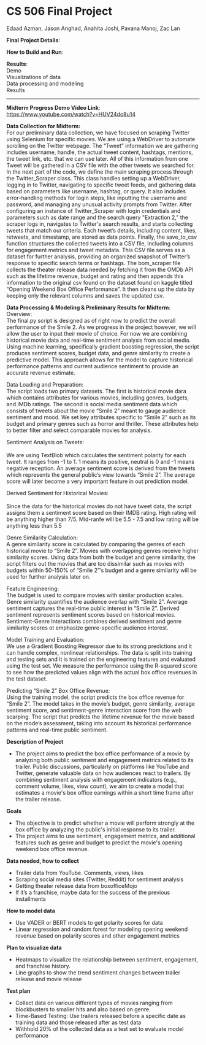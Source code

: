 # CS 506 Final Project
Edaad Azman, Jason Anghad, Anahita Joshi, Pavana Manoj, Zac Lan

**Final**
**Project Details**:<br />

**How to Build and Run**:<br />

**Results**:<br />
Demo <br />
Visualizations of data <br />
Data processing and modeling <br />
Results <br />


-----
**Midterm Progress Demo Video Link**:<br />
https://www.youtube.com/watch?v=HUV24do8u14

**Data Collection for Midterm:**<br />
For our preliminary data collection, we have focused on scraping Twitter using Selenium for specific movies. We are using a WebDriver to automate scrolling on the Twitter webpage. The “Tweet” information we are gathering includes username, handle, the actual tweet content, hashtags, mentions, the tweet link, etc. that we can use later. All of this information from one Tweet will be gathered in a CSV file with the other tweets we searched for.
	In the next part of the code, we define the main scraping process through the Twitter_Scraper class. This class handles setting up a WebDriver, logging in to Twitter, navigating to specific tweet feeds, and gathering data based on parameters like username, hashtag, or query. It also includes error-handling methods for login steps, like inputting the username and password, and managing any unusual activity prompts from Twitter.
After configuring an instance of Twitter_Scraper with login credentials and parameters such as date range and the search query "Extraction 2," the scraper logs in, navigates to Twitter's search results, and starts collecting tweets that match our criteria. Each tweet’s details, including content, likes, retweets, and timestamp, are stored as data points.
Finally, the save_to_csv function structures the collected tweets into a CSV file, including columns for engagement metrics and tweet metadata. This CSV file serves as a dataset for further analysis, providing an organized snapshot of Twitter’s response to specific search terms or hashtags.
The bom_scraper file collects the theater release data needed by fetching it from the OMDb API such as the lifetime revenue, budget and rating  and then appends this information to the original csv found on the dataset found on kaggle titled “Opening Weekend Box Office Performance”. It then cleans up the data by keeping only the relevant columns and saves the updated csv. 


**Data Processing & Modeling & Preliminary Results for Midterm**:<br />
Overview:<br />
The final.py script is designed as of right now to predict the overall performance of the Smile 2. As we progress in the project however, we will allow the user to input their movie of choice. For now we are combining historical movie data and real-time sentiment analysis from social media. Using machine learning, specifically gradient boosting regression, the script produces sentiment scores, budget data, and genre similarity to create a predictive model. This approach allows for the model to capture historical performance patterns and current audience sentiment to provide an accurate revenue estimate.
						
Data Loading and Preparation:<br />	
The script loads two primary datasets. The first is historical movie dara which contains attributes for various movies, including genres, budgets, and IMDb ratings. The second is social media sentiment data which consists of tweets about the movie “Smile 2” meant to gauge audience sentiment and mood. We set key attributes specific to “Smile 2” such as its budget and primary genres such as horror and thriller. These attributes help to better filter and select comparable movies for analysis.
						
Sentiment Analysis on Tweets:<br />				
We are using TextBlob which calculates the sentiment polarity for each tweet. It ranges from -1 to 1. 1 means its positive, neutral is 0 and -1 means negative reception. An average sentiment score is derived from the tweets which represents the general public’s view towards “Smile 2”. The average score will later become a very important feature in out prediction model.
						
Derived Sentiment for Historical Movies:<br />				
Since the data for the historical movies do not have tweet data, the script assigns them a sentiment score based on their IMDB rating. High rating will be anything higher than 7/5. Mid-ranfe will be 5.5 - 7.5 and low rating will be anything less than 5.5
						
Genre Similarity Calculation:<br />
A genre similarity score is calculated by comparing the genres of each historical movie to “Smile 2”. Movies with overlapping genres receive higher similarity scores. Using data from both the budget and genre similarity, the script filters out the movies that are too dissimilar such as movies with budgets within 50-150% of “Smile 2”’s budget and a genre similarity will be used for further analysis later on.
						
Feature Engineering:<br />
The budget is used to compare movies with similar production scales. Genre similarity quantifies the audience overlap with “Smile 2”. Average sentiment captures the real-time public interest in “Smile 2”. Derived sentiment represents sentiment scores based on historical movies. Sentiment-Genre Interactions combines derived sentiment and genre similarity scores ot emphasize genre-specific audience interest.
						
Model Training and Evaluation:<br />
We use a Gradient Boosting Regressor due to its strong predictions and it can handle complex, nonlinear relationships. The data is split into training and testing sets and it is trained on the engineering features and evaluated using the test set. We measure the performance using the R-squared score to see how the predicted values align with the actual box office revenues in the test dataset.
						
Predicting “Smile 2” Box Office Revenue:<br />
Using the training model, the script predicts the box office revenue for “Smile 2”. The model takes in the movie’s budget, genre similarity, average sentiment score, and sentiment-genre interaction score from the web scarping. The script that predicts the lifetime revenue for the movie based on the mode’s assessment, taking into account its historical performance patterns and real-time public sentiment. 

**Description of Project**
- The project aims to predict the box office performance of a movie by analyzing both public sentiment and engagement metrics related to its trailer. Public discussions, particularly on platforms like YouTube and Twitter, generate valuable data on how audiences react to trailers. By combining sentiment analysis with engagement indicators (e.g., comment volume, likes, view count), we aim to create a model that estimates a movie's box office earnings within a short time frame after the trailer release.

**Goals**
- The objective is to predict whether a movie will perform strongly at the box office by analyzing the public's initial response to its trailer. 
- The project aims to use sentiment, engagement metrics, and additional features such as genre and budget to predict the movie's opening weekend box office revenue.  

**Data needed, how to collect**
- Trailer data from YouTube. Comments, views, likes
- Scraping social media sites (Twitter, Reddit) for sentiment analysis
- Getting theater release data from boxofficeMojo
- If it’s a franchise, maybe data for the success of the previous installments

**How to model data**
- Use VADER or BERT models to get polarity scores for data
- Linear regression and random forest for modeling opening weekend revenue based on polarity scores and other engagement metrics

**Plan to visualize data**
- Heatmaps to visualize the relationship between sentiment, engagement, and franchise history. 
- Line graphs to show the trend sentiment changes between trailer release and movie release 

**Test plan**
- Collect data on various different types of movies ranging from blockbusters to smaller hits and also based on genre. 
- Time-Based Testing: Use trailers released before a specific date as training data and those released after as test data
- Withhold 20% of the collected data as a test set to evaluate model performance
